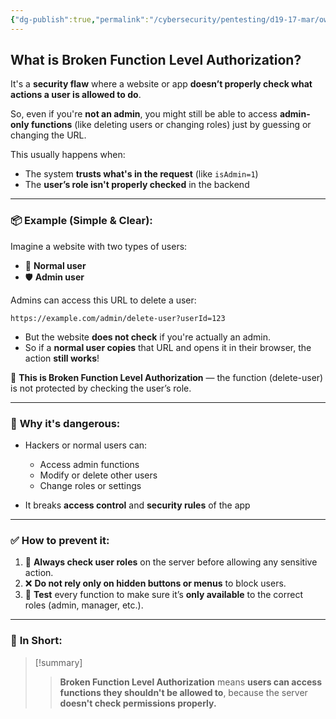 ```yaml
---
{"dg-publish":true,"permalink":"/cybersecurity/pentesting/d19-17-mar/owasp-api-security-top-10-1/v5-broken-function-level-authorisation/"}
---
```


## **What is Broken Function Level Authorization?**

It's a **security flaw** where a website or app **doesn’t properly check what actions a user is allowed to do**.

So, even if you're **not an admin**, you might still be able to access **admin-only functions** (like deleting users or changing roles) just by guessing or changing the URL.

This usually happens when:
- The system **trusts what's in the request** (like `isAdmin=1`)
- The **user’s role isn't properly checked** in the backend

---

### 📦 **Example (Simple & Clear):**

Imagine a website with two types of users:

- 👤 **Normal user**
- 🛡️ **Admin user**
    

Admins can access this URL to delete a user:

`https://example.com/admin/delete-user?userId=123`

- But the website **does not check** if you're actually an admin.
- So if a **normal user copies** that URL and opens it in their browser, the action **still works**!

🚨 **This is Broken Function Level Authorization** — the function (delete-user) is not protected by checking the user’s role.

---

### 🎯 **Why it's dangerous:**

- Hackers or normal users can:
    
    - Access admin functions
    - Modify or delete other users
    - Change roles or settings
        
- It breaks **access control** and **security rules** of the app
    

---

### ✅ **How to prevent it:**

1. 🔐 **Always check user roles** on the server before allowing any sensitive action.
2. ❌ **Do not rely only on hidden buttons or menus** to block users.
3. 🧪 **Test** every function to make sure it’s **only available** to the correct roles (admin, manager, etc.).
    

---

### 📝 **In Short:**

> [!summary]
> > **Broken Function Level Authorization** means **users can access functions they shouldn't be allowed to**, because the server **doesn't check permissions properly.**

